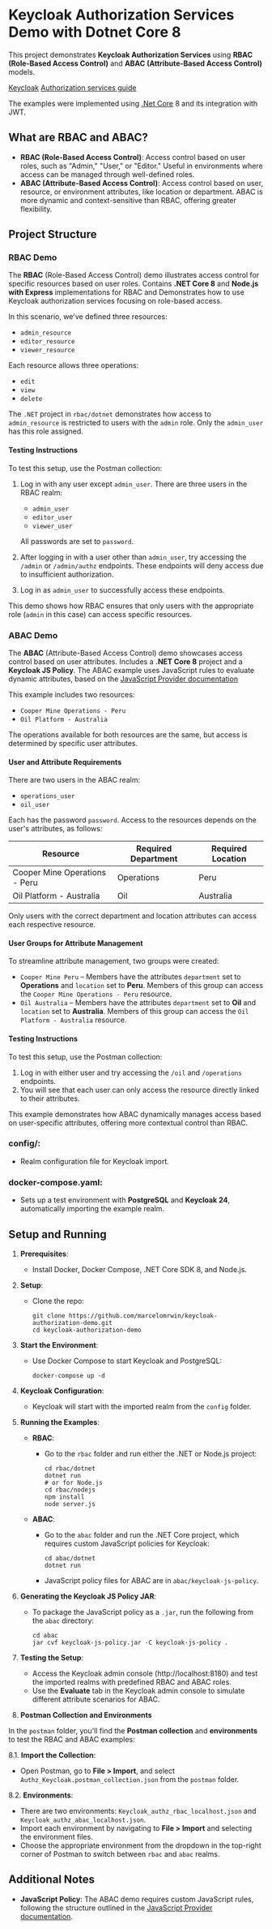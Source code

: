 # Keycloak Authorization Services Demo with Dotnet Core 8

This project demonstrates **Keycloak Authorization Services** using **RBAC (Role-Based Access Control)** and **ABAC (Attribute-Based Access Control)** models.

[Keycloak](https://keycloak.org)
[Authorization services guide](https://www.keycloak.org/docs/24.0.5/authorization_services)

The examples were implemented using [.Net Core](https://dotnet.microsoft.com/en-us/learn/dotnet/what-is-dotnet) 8 and its integration with JWT.

## What are RBAC and ABAC?

- **RBAC (Role-Based Access Control)**: Access control based on user roles, such as "Admin," "User," or "Editor." Useful in environments where access can be managed through well-defined roles.
- **ABAC (Attribute-Based Access Control)**: Access control based on user, resource, or environment attributes, like location or department. ABAC is more dynamic and context-sensitive than RBAC, offering greater flexibility.

## Project Structure

### RBAC Demo

The **RBAC** (Role-Based Access Control) demo illustrates access control for specific resources based on user roles. Contains **.NET Core 8** and **Node.js with Express** implementations for RBAC and Demonstrates how to use Keycloak authorization services focusing on role-based access.

In this scenario, we've defined three resources:

- `admin_resource`
- `editor_resource`
- `viewer_resource`

Each resource allows three operations:

- `edit`
- `view`
- `delete`

The `.NET` project in `rbac/dotnet` demonstrates how access to `admin_resource` is restricted to users with the `admin` role. Only the `admin_user` has this role assigned.

#### Testing Instructions

To test this setup, use the Postman collection:

1. Log in with any user except `admin_user`. There are three users in the RBAC realm:

   - `admin_user`
   - `editor_user`
   - `viewer_user`

   All passwords are set to `password`.

2. After logging in with a user other than `admin_user`, try accessing the `/admin` or `/admin/authz` endpoints. These endpoints will deny access due to insufficient authorization.

3. Log in as `admin_user` to successfully access these endpoints.

This demo shows how RBAC ensures that only users with the appropriate role (`admin` in this case) can access specific resources.


### ABAC Demo

The **ABAC** (Attribute-Based Access Control) demo showcases access control based on user attributes. Includes a **.NET Core 8** project and a **Keycloak JS Policy**. The ABAC example uses JavaScript rules to evaluate dynamic attributes, based on the [JavaScript Provider documentation](https://www.keycloak.org/docs/24.0.5/server_development/#_script_providers)

This example includes two resources:

- `Cooper Mine Operations - Peru`
- `Oil Platform - Australia`

The operations available for both resources are the same, but access is determined by specific user attributes. 

#### User and Attribute Requirements

There are two users in the ABAC realm:

- `operations_user`
- `oil_user`

Each has the password `password`. Access to the resources depends on the user's attributes, as follows:

| Resource                     | Required Department | Required Location |
|------------------------------|---------------------|-------------------|
| Cooper Mine Operations - Peru | Operations         | Peru              |
| Oil Platform - Australia      | Oil                | Australia         |

Only users with the correct department and location attributes can access each respective resource.

#### User Groups for Attribute Management

To streamline attribute management, two groups were created:

- `Cooper Mine Peru` – Members have the attributes `department` set to **Operations** and `location` set to **Peru**. Members of this group can access the `Cooper Mine Operations - Peru` resource.
- `Oil Australia` – Members have the attributes `department` set to **Oil** and `location` set to **Australia**. Members of this group can access the `Oil Platform - Australia` resource.

#### Testing Instructions

To test this setup, use the Postman collection:

1. Log in with either user and try accessing the `/oil` and `/operations` endpoints.
2. You will see that each user can only access the resource directly linked to their attributes.

This example demonstrates how ABAC dynamically manages access based on user-specific attributes, offering more contextual control than RBAC.

### config/: 
  - Realm configuration file for Keycloak import.

### docker-compose.yaml: 
  - Sets up a test environment with **PostgreSQL** and **Keycloak 24**, automatically importing the example realm.

## Setup and Running

1. **Prerequisites**:
   - Install Docker, Docker Compose, .NET Core SDK 8, and Node.js.

2. **Setup**:
   - Clone the repo:
     ```shell
     git clone https://github.com/marcelomrwin/keycloak-authorization-demo.git
     cd keycloak-authorization-demo
     ```

3. **Start the Environment**:
   - Use Docker Compose to start Keycloak and PostgreSQL:
     ```shell
     docker-compose up -d
     ```

4. **Keycloak Configuration**:
   - Keycloak will start with the imported realm from the `config` folder.

5. **Running the Examples**:
   - **RBAC**:
     - Go to the `rbac` folder and run either the .NET or Node.js project:
       ```shell
       cd rbac/dotnet
       dotnet run
       # or for Node.js
       cd rbac/nodejs
       npm install
       node server.js
       ```

   - **ABAC**:
     - Go to the `abac` folder and run the .NET Core project, which requires custom JavaScript policies for Keycloak:
       ```shell
       cd abac/dotnet
       dotnet run
       ```
     - JavaScript policy files for ABAC are in `abac/keycloak-js-policy`.

6. **Generating the Keycloak JS Policy JAR**:
   - To package the JavaScript policy as a `.jar`, run the following from the `abac` directory:
     ```shell
     cd abac
     jar cvf keycloak-js-policy.jar -C keycloak-js-policy .
     ```

7. **Testing the Setup**:
   - Access the Keycloak admin console (http://localhost:8180) and test the imported realms with predefined RBAC and ABAC roles.
   - Use the **Evaluate** tab in the Keycloak admin console to simulate different attribute scenarios for ABAC.

8. **Postman Collection and Environments**

In the `postman` folder, you'll find the **Postman collection** and **environments** to test the RBAC and ABAC examples:

8.1. **Import the Collection**:
   - Open Postman, go to **File > Import**, and select `Authz_Keycloak.postman_collection.json` from the `postman` folder.

8.2. **Environments**:
   - There are two environments: `Keycloak_authz_rbac_localhost.json` and `Keycloak_authz_abac_localhost.json`.
   - Import each environment by navigating to **File > Import** and selecting the environment files.
   - Choose the appropriate environment from the dropdown in the top-right corner of Postman to switch between `rbac` and `abac` realms.


## Additional Notes
- **JavaScript Policy**: The ABAC demo requires custom JavaScript rules, following the structure outlined in the [JavaScript Provider documentation](https://www.keycloak.org/docs/24.0.5/server_development/#_script_providers).

